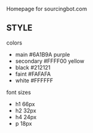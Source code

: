 Homepage for sourcingbot.com

## STYLE

colors
- main #6A1B9A purple
- secondary #FFFF00 yellow
- black #212121
- faint #FAFAFA
- white #FFFFFF

font sizes
- h1 66px
- h2 32px
- h4 24px
- p 18px
